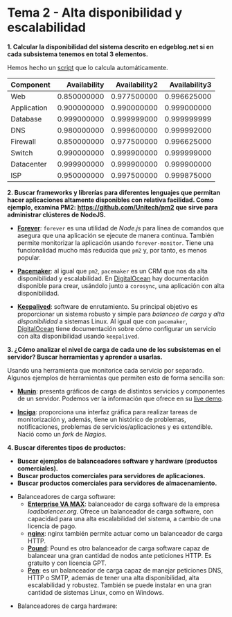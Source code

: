 # Tema 2 - Alta disponibilidad y escalabilidad

__1. Calcular la disponibilidad del sistema descrito en edgeblog.net si en cada subsistema tenemos en total 3 elementos.__

Hemos hecho un [script](https://github.com/mgmacias95/Servidores_Web_de_Altas_Prestaciones/blob/master/teoria/tema2/ej1.py) que lo calcula automáticamente.

| Component   |   Availability |   Availability2 |   Availability3 |
|:------------|---------------:|----------------:|----------------:|
| Web         |    0.850000000 |     0.977500000 |     0.996625000 |
| Application |    0.900000000 |     0.990000000 |     0.999000000 |
| Database    |    0.999000000 |     0.999999000 |     0.999999999 |
| DNS         |    0.980000000 |     0.999600000 |     0.999992000 |
| Firewall    |    0.850000000 |     0.977500000 |     0.996625000 |
| Switch      |    0.990000000 |     0.999900000 |     0.999999000 |
| Datacenter  |    0.999900000 |     0.999900000 |     0.999900000 |
| ISP         |    0.950000000 |     0.997500000 |     0.999875000 |

__2. Buscar frameworks y librerías para diferentes lenguajes que permitan hacer aplicaciones altamente disponibles con relativa facilidad. Como ejemplo, examina PM2: https://github.com/Unitech/pm2 que sirve para administrar clústeres de NodeJS.__

* [__Forever__](https://github.com/hefangshi/forever-cluster): `forever` es una utilidad de _Node.js_ para línea de comandos que asegura que una aplicación se ejecute de manera continua. También permite monitorizar la aplicación usando `forever-monitor`. Tiene una funcionalidad mucho más reducida que `pm2` y, por tanto, es menos popular.

* [__Pacemaker__](https://github.com/ClusterLabs/pacemaker): al igual que `pm2`, `pacemaker` es un CRM que nos da alta disponibilidad y escalabilidad. En [DigitalOcean](https://www.digitalocean.com/community/tutorials/how-to-create-a-high-availability-setup-with-corosync-pacemaker-and-floating-ips-on-ubuntu-14-04) hay documentación disponible para crear, usándolo junto a `corosync`, una aplicación con alta disponibilidad.

* [__Keepalived__](http://www.keepalived.org/): software de enrutamiento. Su principal objetivo es proporcionar un sistema robusto y simple para _balanceo de carga_ y _alta disponibilidad_ a sistemas Linux. Al igual que con `pacemaker`, [DigitalOcean](https://www.digitalocean.com/community/tutorials/how-to-set-up-highly-available-web-servers-with-keepalived-and-floating-ips-on-ubuntu-14-04) tiene documentación sobre cómo configurar un servicio con alta disponibilidad usando `keepalived`.


__3. ¿Cómo analizar el nivel de carga de cada uno de los subsistemas en el servidor? Buscar herramientas y aprender a usarlas.__

Usando una herramienta que monitorice cada servicio por separado. Algunos ejemplos de herramientas que permiten esto de forma sencilla son:

* [__Munin__](munin-monitoring.org): presenta gráficos de carga de distintos servicios y componentes de un servidor. Podemos ver la información que ofrece en su [live demo](http://demo.munin-monitoring.org/munin-monitoring.org/buildd.munin-monitoring.org/).

* [__Inciga__](https://www.icinga.com/): proporciona una interfaz gráfica para realizar tareas de monitorización y, además, tiene un histórico de problemas, notificaciones, problemas de servicios/aplicaciones y es extendible. Nació como un _fork_ de _Nagios_.

__4. Buscar diferentes tipos de productos:__

* __Buscar ejemplos de balanceadores software y hardware (productos comerciales).__
* __Buscar productos comerciales para servidores de aplicaciones.__
* __Buscar productos comerciales para servidores de almacenamiento.__

- Balanceadores de carga software:
  - __[Enterprise VA MAX](https://www.loadbalancer.org/products/virtual/enterprise-va-max)__: balanceador de carga software de la empresa _loadbalencer.org_. Ofrece un balanceador de carga software, con capacidad para una alta escalabilidad del sistema, a cambio de una licencia de pago.
  - __[nginx](http://nginx.org/en/docs/http/load_balancing.html)__: nginx también permite actuar como un balanceador de carga HTTP. 
  - __[Pound](http://www.apsis.ch/pound)__: Pound es otro balanceador de carga software capaz de balancear una gran cantidad de nodos ante peticiones HTTP. Es gratuito y con licencia GPT. 
  - __[Pen](http://siag.nu/pen/)__: es un balanceador de carga capaz de manejar peticiones DNS, HTTP o SMTP, además de tener una alta disponibilidad, alta escalabilidad y robustez. También se puede instalar en una gran cantidad de sistemas Linux, como en Windows. 
+ Balanceadores de carga hardware:

